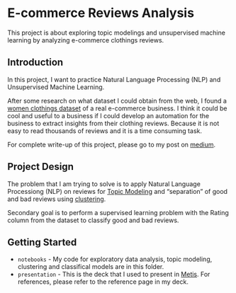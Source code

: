 # E-commerce Reviews Analysis
This project is about exploring topic modelings and unsupervised machine learning by analyzing e-commerce clothings reviews.

## Introduction  
In this project, I want to practice Natural Language Processing (NLP) and Unsupervised Machine Learning. 

After some research on what dataset I could obtain from the web, I found a [women clothings dataset](https://www.kaggle.com/nicapotato/womens-ecommerce-clothing-reviews) of a real e-commerce business. I think it could be cool and useful to a business if I could develop an automation for the business to extract insights from their clothing reviews. Because it is not easy to read thousands of reviews and it is a time consuming task.  

For complete write-up of this project, please go to my post on [medium](https://towardsdatascience.com/e-commerce-reviews-analysis-902210726d47?source=friends_link&sk=ac7a0a0cf41b1e333158b7c95e72252b).

## Project Design
The problem that I am trying to solve is to apply Natural Language Processiong (NLP) on reviews for [Topic Modeling](https://en.wikipedia.org/wiki/Topic_model) and “separation” of good and bad reviews using [clustering](https://www.geeksforgeeks.org/clustering-in-machine-learning/).
 
Secondary goal is to perform a supervised learning problem with the Rating column from the dataset to classify good and bad reviews.  

## Getting Started
* `notebooks` - My code for exploratory data analysis, topic modeling, clustering and classifical models are in this folder.   
* `presentation` - This is the deck that I used to present in [Metis](https://www.thisismetis.com/). For references, please refer to the reference page in my deck.
